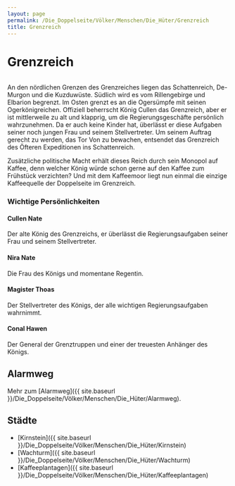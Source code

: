 ```yaml
---
layout: page
permalink: /Die_Doppelseite/Völker/Menschen/Die_Hüter/Grenzreich
title: Grenzreich
---
```


# Grenzreich

<img alt="" src="{{ site.baseurl }}/assets/images/wappen/grenzreich.jpg" />

An den nördlichen Grenzen des Grenzreiches liegen das Schattenreich, De-Murgon und die Kuzduwüste. Südlich wird es vom Rillengebirge und Elbarion begrenzt. Im Osten grenzt es an die Ogersümpfe mit seinen Ogerkönigreichen. Offiziell beherrscht König Cullen das Grenzreich, aber er ist mittlerweile zu alt und klapprig, um die Regierungsgeschäfte persönlich wahrzunehmen. Da er auch keine Kinder hat, überlässt er diese Aufgaben seiner noch jungen Frau und seinem Stellvertreter. Um seinem Auftrag gerecht zu werden, das Tor Von zu bewachen, entsendet das Grenzreich des Öfteren Expeditionen ins Schattenreich.

Zusätzliche politische Macht erhält dieses Reich durch sein Monopol auf Kaffee, denn welcher König würde schon gerne auf den Kaffee zum Frühstück verzichten? Und mit dem Kaffeemoor liegt nun einmal die einzige Kaffeequelle der Doppelseite im Grenzreich.

### Wichtige Persönlichkeiten

#### Cullen Nate

Der alte König des Grenzreichs, er überlässt die Regierungsaufgaben seiner Frau und seinem Stellvertreter.

#### Nira Nate

Die Frau des Königs und momentane Regentin.

#### Magister Thoas

Der Stellvertreter des Königs, der alle wichtigen Regierungsaufgaben wahrnimmt.

#### Conal Hawen

Der General der Grenztruppen und einer der treuesten Anhänger des Königs.

## Alarmweg

Mehr zum [Alarmweg]({{ site.baseurl }}/Die_Doppelseite/Völker/Menschen/Die_Hüter/Alarmweg).

## Städte

- [Kirnstein]({{ site.baseurl }}/Die_Doppelseite/Völker/Menschen/Die_Hüter/Kirnstein)
- [Wachturm]({{ site.baseurl }}/Die_Doppelseite/Völker/Menschen/Die_Hüter/Wachturm)
- [Kaffeeplantagen]({{ site.baseurl }}/Die_Doppelseite/Völker/Menschen/Die_Hüter/Kaffeeplantagen)

